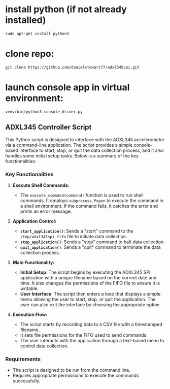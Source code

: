 # install python (if not already installed)
`sudo apt-get install python3`

# clone repo:
`git clone https://github.com/danielstewart77/adxl345spi.git`

# launch console app in virtual environment:
`venv/bin/python3 console_driver.py`

## ADXL345 Controller Script

This Python script is designed to interface with the ADXL345 accelerometer via a command-line application. The script provides a simple console-based interface to start, stop, or quit the data collection process, and it also handles some initial setup tasks. Below is a summary of the key functionalities:

### Key Functionalities

1. **Execute Shell Commands:**
   - The `execute_command(command)` function is used to run shell commands. It employs `subprocess.Popen` to execute the command in a shell environment. If the command fails, it catches the error and prints an error message.

2. **Application Control:**
   - **`start_application()`**: Sends a "start" command to the `/tmp/adxl345spi_fifo` file to initiate data collection.
   - **`stop_application()`**: Sends a "stop" command to halt data collection.
   - **`quit_application()`**: Sends a "quit" command to terminate the data collection process.

3. **Main Functionality:**
   - **Initial Setup**: The script begins by executing the ADXL345 SPI application with a unique filename based on the current date and time. It also changes the permissions of the FIFO file to ensure it is writable.
   - **User Interface**: The script then enters a loop that displays a simple menu allowing the user to start, stop, or quit the application. The user can also exit the interface by choosing the appropriate option.

4. **Execution Flow:**
   - The script starts by recording data to a CSV file with a timestamped filename.
   - It sets file permissions for the FIFO used to send commands.
   - The user interacts with the application through a text-based menu to control data collection.

### Requirements

- The script is designed to be run from the command line.
- Requires appropriate permissions to execute the commands successfully.
